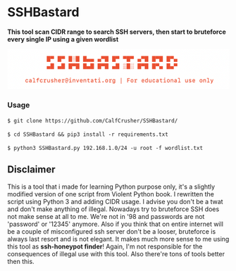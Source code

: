 # SSHBastard
**This tool scan CIDR range to search SSH servers, then start to bruteforce every single IP using a given wordlist**

![](https://github.com/CalfCrusher/SSHBastard/blob/main/SSHBastard.png)

### Usage

`$ git clone https://github.com/CalfCrusher/SSHBastard/`

`$ cd SSHBastard && pip3 install -r requirements.txt`

`$ python3 SSHBastard.py 192.168.1.0/24 -u root -f wordlist.txt`

## Disclaimer

This is a tool that i made for learning Python purpose only, it's a slightly modified version of one script from Violent Python book. I rewritten the script using Python 3 and adding CIDR usage. I advise you don't be a twat and don't make anything of illegal. Nowadays try to bruteforce SSH does not make sense at all to me. We're not in '98 and passwords are not 'password' or '12345' anymore. Also if you think that on entire internet will be a couple of misconfigured ssh server don't be a looser, bruteforce is always last resort and is not elegant. It makes much more sense to me using this tool as **ssh-honeypot finder**! Again, I'm not responsible for the consequences of illegal use with this tool. Also there're tons of tools better then this.

